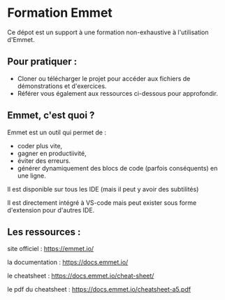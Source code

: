 # Formation Emmet

Ce dépot est un support à une formation non-exhaustive à l'utilisation d'Emmet.

## Pour pratiquer :
 - Cloner ou télécharger le projet pour accéder aux fichiers de démonstrations et d'exercices.
 - Référer vous également aux ressources ci-dessous pour approfondir.
 
## Emmet, c'est quoi ?

Emmet est un outil qui permet de :
- coder plus vite, 
- gagner en productiivité, 
- éviter des erreurs.
- générer dynamiquement des blocs de code (parfois conséquents) en une ligne.

Il est disponible sur tous les IDE (mais il peut y avoir des subtilités)

Il est directement intégré à VS-code mais peut exister sous forme d'extension pour d'autres IDE.


## Les ressources :

site officiel : https://emmet.io/

la documentation : https://docs.emmet.io/
	
le cheatsheet : https://docs.emmet.io/cheat-sheet/

le pdf du cheatsheet : https://docs.emmet.io/cheatsheet-a5.pdf
